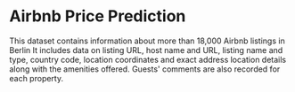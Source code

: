 # Airbnb Price Prediction 
This dataset contains information about more than 18,000 Airbnb listings in Berlin It includes data on listing URL, host name and URL, listing name and type, country code, location coordinates and exact address location details along with the amenities offered. Guests' comments are also recorded for each property.
